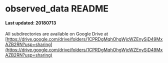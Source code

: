 # observed\_data README #

#### Last updated: 20180713 ####

All subdirectories are available on Google Drive at [https://drive.google.com/drive/folders/1CPRDgMqhOhgWjcWZEnySjD49MxAZB2RN?usp=sharing](https://drive.google.com/drive/folders/1CPRDgMqhOhgWjcWZEnySjD49MxAZB2RN?usp=sharing)
